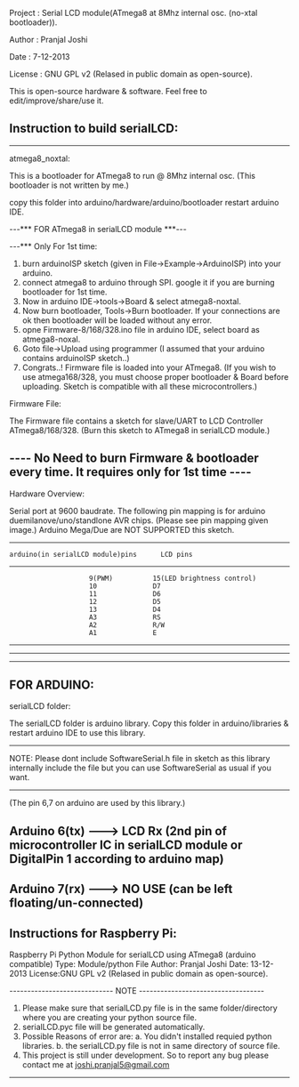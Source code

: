 Project : Serial LCD module(ATmega8 at 8Mhz internal osc. (no-xtal bootloader)).

Author  : Pranjal Joshi

Date    : 7-12-2013

License : GNU GPL v2 (Relased in public domain as open-source).

This is open-source hardware & software. Feel free to edit/improve/share/use it.

Instruction to build serialLCD:
-------------------------

------------------------------------------------------------------------
atmega8_noxtal:

This is a bootloader for ATmega8 to run @ 8Mhz internal osc. (This bootloader is not written by me.)

copy this folder into arduino/hardware/arduino/bootloader
restart arduino IDE.

---*** FOR ATmega8 in serialLCD module ***---

---*** Only For 1st time:

1. burn arduinoISP sketch (given in File->Example->ArduinoISP) into your arduino.
2. connect atmega8 to arduino through SPI. google it if you are burning bootloader for 1st time.
3. Now in arduino IDE->tools->Board & select atmega8-noxtal.
4. Now burn bootloader, Tools->Burn bootloader. If your connections are ok then bootloader will be loaded without any error.
5. opne Firmware-8/168/328.ino file in arduino IDE, select board as atmega8-noxal.
6. Goto file->Upload using programmer (I assumed that your arduino contains arduinoISP sketch..)
7. Congrats..! Firmware file is loaded into your ATmega8.
(If you wish to use atmega168/328, you must choose proper bootloader & Board before uploading. Sketch is compatible with all these microcontrollers.)

Firmware File:

The Firmware file contains a sketch for slave/UART to LCD Controller ATmega8/168/328. (Burn this sketch to ATmega8 in serialLCD module.)

---- No Need to burn Firmware & bootloader every time. It requires only for 1st time ----
----------------------------------------------------------------------------------------

Hardware Overview:
 
Serial port at 9600 baudrate.
The following pin mapping is for arduino duemilanove/uno/standlone AVR chips. (Please see pin mapping given image.)
Arduino Mega/Due are NOT SUPPORTED this sketch.

----------------------------------------------------------
	arduino(in serialLCD module)pins      LCD pins
----------------------------------------------------------
						9(PWM)          15(LED brightness control)
						10              D7
						11              D6
						12              D5
						13              D4
						A3              RS
						A2              R/W
						A1              E
----------------------------------------------------------

----------------------------------------------------------------------------------------
----------------------------------------------------------------------------------------

FOR ARDUINO:
-------------

serialLCD folder:

The serialLCD folder is arduino library. Copy this folder in arduino/libraries & restart arduino
IDE to use this library.
****************************************************************************************
NOTE:
	Please dont include SoftwareSerial.h file in sketch as this library internally include the
file but you can use SoftwareSerial as usual if you want.
****************************************************************************************

(The pin 6,7 on arduino are used by this library.)

Arduino 6(tx) ---> LCD Rx (2nd pin of microcontroller IC in serialLCD module or DigitalPin 1 according to arduino map)
-----------------------------------------------------------------------------------------
Arduino 7(rx) ---> NO USE (can be left floating/un-connected)
-----------------------------------------------------------------------------------------

Instructions for Raspberry Pi:
------------------------------

Raspberry Pi Python Module for serialLCD using ATmega8 (arduino compatible)
Type:	Module/python File
Author: Pranjal Joshi
Date:	13-12-2013
License:GNU GPL v2 (Relased in public domain as open-source).

----------------------------- NOTE -----------------------------------

1. Please make sure that serialLCD.py file is in the same folder/directory where you are creating your python source file.
2. serialLCD.pyc file will be generated automatically.
3. Possible Reasons of error are:
	a. You didn't installed requied python libraries.
	b. the serialLCD.py file is not in same directory of source file.
4. This project is still under development. So to report any bug please contact me at joshi.pranjal5@gmail.com

----------------------------------------------------------------------